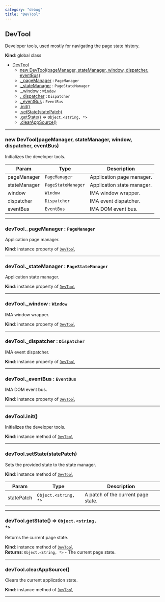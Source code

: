 ```yaml
---
category: "debug"
title: "DevTool"
---
```


## DevTool&nbsp;<a name="DevTool" href="https://github.com/seznam/IMA.js-core/tree/0.16.11/debug/DevTool.js#L26" target="_blank"><span class="icon"><i class="fas fa-external-link-alt fa-xs"></i></span></a>
Developer tools, used mostly for navigating the page state history.

**Kind**: global class  

* [DevTool](#DevTool)
    * [new DevTool(pageManager, stateManager, window, dispatcher, eventBus)](#new_DevTool_new)
    * [._pageManager](#DevTool+_pageManager) : <code>PageManager</code>
    * [._stateManager](#DevTool+_stateManager) : <code>PageStateManager</code>
    * [._window](#DevTool+_window) : <code>Window</code>
    * [._dispatcher](#DevTool+_dispatcher) : <code>Dispatcher</code>
    * [._eventBus](#DevTool+_eventBus) : <code>EventBus</code>
    * [.init()](#DevTool+init)
    * [.setState(statePatch)](#DevTool+setState)
    * [.getState()](#DevTool+getState) ⇒ <code>Object.&lt;string, \*&gt;</code>
    * [.clearAppSource()](#DevTool+clearAppSource)


* * *

### new DevTool(pageManager, stateManager, window, dispatcher, eventBus)&nbsp;<a name="new_DevTool_new"></a>
Initializes the developer tools.


| Param | Type | Description |
| --- | --- | --- |
| pageManager | <code>PageManager</code> | Application page manager. |
| stateManager | <code>PageStateManager</code> | Application state manager. |
| window | <code>Window</code> | IMA window wrapper. |
| dispatcher | <code>Dispatcher</code> | IMA event dispatcher. |
| eventBus | <code>EventBus</code> | IMA DOM event bus. |


* * *

### devTool.\_pageManager : <code>PageManager</code>&nbsp;<a name="DevTool+_pageManager" href="https://github.com/seznam/IMA.js-core/tree/0.16.11/debug/DevTool.js#L32" target="_blank"><span class="icon"><i class="fas fa-external-link-alt fa-xs"></i></span></a>
Application page manager.

**Kind**: instance property of [<code>DevTool</code>](#DevTool)  

* * *

### devTool.\_stateManager : <code>PageStateManager</code>&nbsp;<a name="DevTool+_stateManager" href="https://github.com/seznam/IMA.js-core/tree/0.16.11/debug/DevTool.js#L39" target="_blank"><span class="icon"><i class="fas fa-external-link-alt fa-xs"></i></span></a>
Application state manager.

**Kind**: instance property of [<code>DevTool</code>](#DevTool)  

* * *

### devTool.\_window : <code>Window</code>&nbsp;<a name="DevTool+_window" href="https://github.com/seznam/IMA.js-core/tree/0.16.11/debug/DevTool.js#L46" target="_blank"><span class="icon"><i class="fas fa-external-link-alt fa-xs"></i></span></a>
IMA window wrapper.

**Kind**: instance property of [<code>DevTool</code>](#DevTool)  

* * *

### devTool.\_dispatcher : <code>Dispatcher</code>&nbsp;<a name="DevTool+_dispatcher" href="https://github.com/seznam/IMA.js-core/tree/0.16.11/debug/DevTool.js#L53" target="_blank"><span class="icon"><i class="fas fa-external-link-alt fa-xs"></i></span></a>
IMA event dispatcher.

**Kind**: instance property of [<code>DevTool</code>](#DevTool)  

* * *

### devTool.\_eventBus : <code>EventBus</code>&nbsp;<a name="DevTool+_eventBus" href="https://github.com/seznam/IMA.js-core/tree/0.16.11/debug/DevTool.js#L60" target="_blank"><span class="icon"><i class="fas fa-external-link-alt fa-xs"></i></span></a>
IMA DOM event bus.

**Kind**: instance property of [<code>DevTool</code>](#DevTool)  

* * *

### devTool.init()&nbsp;<a name="DevTool+init" href="https://github.com/seznam/IMA.js-core/tree/0.16.11/debug/DevTool.js#L66" target="_blank"><span class="icon"><i class="fas fa-external-link-alt fa-xs"></i></span></a>
Initializes the developer tools.

**Kind**: instance method of [<code>DevTool</code>](#DevTool)  

* * *

### devTool.setState(statePatch)&nbsp;<a name="DevTool+setState" href="https://github.com/seznam/IMA.js-core/tree/0.16.11/debug/DevTool.js#L87" target="_blank"><span class="icon"><i class="fas fa-external-link-alt fa-xs"></i></span></a>
Sets the provided state to the state manager.

**Kind**: instance method of [<code>DevTool</code>](#DevTool)  

| Param | Type | Description |
| --- | --- | --- |
| statePatch | <code>Object.&lt;string, \*&gt;</code> | A patch of the current page state. |


* * *

### devTool.getState() ⇒ <code>Object.&lt;string, \*&gt;</code>&nbsp;<a name="DevTool+getState" href="https://github.com/seznam/IMA.js-core/tree/0.16.11/debug/DevTool.js#L96" target="_blank"><span class="icon"><i class="fas fa-external-link-alt fa-xs"></i></span></a>
Returns the current page state.

**Kind**: instance method of [<code>DevTool</code>](#DevTool)  
**Returns**: <code>Object.&lt;string, \*&gt;</code> - The current page state.  

* * *

### devTool.clearAppSource()&nbsp;<a name="DevTool+clearAppSource" href="https://github.com/seznam/IMA.js-core/tree/0.16.11/debug/DevTool.js#L103" target="_blank"><span class="icon"><i class="fas fa-external-link-alt fa-xs"></i></span></a>
Clears the current application state.

**Kind**: instance method of [<code>DevTool</code>](#DevTool)  

* * *

